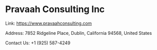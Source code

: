 # Pravaah Consulting Inc

Link: https://www.pravaahconsulting.com

Address: 7852 Ridgeline Place, Dublin, California 94568, United States

Contact Us: +1 (925) 587-4249

